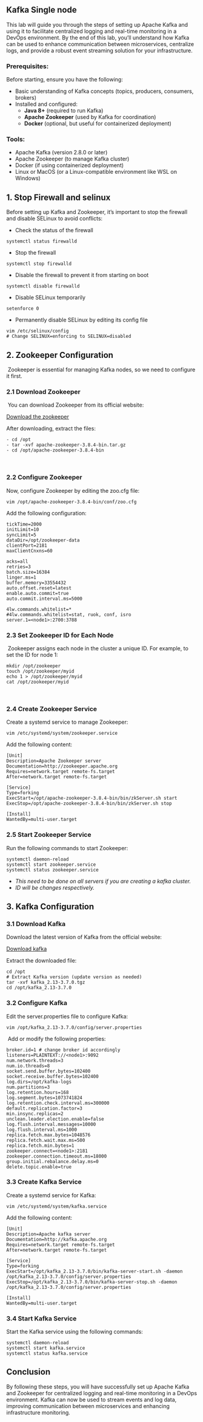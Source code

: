 ## Kafka Single node

This lab will guide you through the steps of setting up Apache Kafka and using it to facilitate centralized logging and real-time monitoring in a DevOps environment. By the end of this lab, you’ll understand how Kafka can be used to enhance communication between microservices, centralize logs, and provide a robust event streaming solution for your infrastructure.

### Prerequisites:
Before starting, ensure you have the following:
- Basic understanding of Kafka concepts (topics, producers, consumers, brokers)
- Installed and configured:
  - **Java 8+** (required to run Kafka)
  - **Apache Zookeeper** (used by Kafka for coordination)
  - **Docker** (optional, but useful for containerized deployment)

### Tools:
- Apache Kafka (version 2.8.0 or later)
- Apache Zookeeper (to manage Kafka cluster)
- Docker (if using containerized deployment)
- Linux or MacOS (or a Linux-compatible environment like WSL on Windows)

## 1. Stop Firewall and selinux
Before setting up Kafka and Zookeeper, it’s important to stop the firewall and disable SELinux to avoid conflicts:
 - Check the status of the firewall
 ```
systemctl status firewalld
```
 - Stop the firewall
```
systemctl stop firewalld
```
 - Disable the firewall to prevent it from starting on boot
```
systemctl disable firewalld
```
 - Disable SELinux temporarily
```
setenforce 0
```
 - Permanently disable SELinux by editing its config file
```
vim /etc/selinux/config
# Change SELINUX=enforcing to SELINUX=disabled
```

## 2. Zookeeper Configuration
 Zookeeper is essential for managing Kafka nodes, so we need to configure it first.

### 2.1 Download Zookeeper
 You can download Zookeeper from its official website:

  [Download the zookeeper](https://zookeeper.apache.org/releases.html)

After downloading, extract the files:
```
- cd /opt
- tar -xvf apache-zookeeper-3.8.4-bin.tar.gz
- cd /opt/apache-zookeeper-3.8.4-bin
```
 
### 2.2 Configure Zookeeper
Now, configure Zookeeper by editing the zoo.cfg file:
```
vim /opt/apache-zookeeper-3.8.4-bin/conf/zoo.cfg
```
Add the following configuration:
```
tickTime=2000
initLimit=10
syncLimit=5
dataDir=/opt/zookeeper-data
clientPort=2181
maxClientCnxns=60
  
acks=all
retries=3
batch.size=16384
linger.ms=1
buffer.memory=33554432
auto.offset.reset=latest
enable.auto.commit=true
auto.commit.interval.ms=5000

4lw.commands.whitelist=*
#4lw.commands.whitelist=stat, ruok, conf, isro
server.1=<node1>:2700:3788
```

### 2.3 Set Zookeeper ID for Each Node
 Zookeeper assigns each node in the cluster a unique ID. For example, to set the ID for node 1:
```
mkdir /opt/zookeeper
touch /opt/zookeeper/myid
echo 1 > /opt/zookeeper/myid
cat /opt/zookeeper/myid
```
 
### 2.4 Create Zookeeper Service
Create a systemd service to manage Zookeeper:
```
vim /etc/systemd/system/zookeeper.service
```
Add the following content:
```
[Unit]
Description=Apache Zookeeper server
Documentation=http://zookeeper.apache.org
Requires=network.target remote-fs.target
After=network.target remote-fs.target
 
[Service]
Type=forking
ExecStart=/opt/apache-zookeeper-3.8.4-bin/bin/zkServer.sh start
ExecStop=/opt/apache-zookeeper-3.8.4-bin/bin/zkServer.sh stop
 
[Install]
WantedBy=multi-user.target
```

### 2.5 Start Zookeeper Service
Run the following commands to start Zookeeper:
```
systemctl daemon-reload
systemctl start zookeeper.service
systemctl status zookeeper.service
```

- *This need to be done on all servers if you are creating a kafka cluster.* 
- *ID will be changes respectively.*
 
## 3. Kafka Configuration
### 3.1 Download Kafka
Download the latest version of Kafka from the official website:

  [Download kafka](https://kafka.apache.org/downloads)

Extract the downloaded file:
```
cd /opt
# Extract Kafka version (update version as needed)
tar -xvf kafka_2.13-3.7.0.tgz
cd /opt/kafka_2.13-3.7.0
```
### 3.2 Configure Kafka
Edit the server.properties file to configure Kafka:
```
vim /opt/kafka_2.13-3.7.0/config/server.properties
```
 Add or modify the following properties:
```
broker.id=1 # change broker id accordingly
listeners=PLAINTEXT://<node1>:9092
num.network.threads=3
num.io.threads=8
socket.send.buffer.bytes=102400
socket.receive.buffer.bytes=102400
log.dirs=/opt/kafka-logs
num.partitions=3
log.retention.hours=168
log.segment.bytes=1073741824
log.retention.check.interval.ms=300000
default.replication.factor=3
min.insync.replicas=2
unclean.leader.election.enable=false
log.flush.interval.messages=10000
log.flush.interval.ms=1000
replica.fetch.max.bytes=1048576
replica.fetch.wait.max.ms=500
replica.fetch.min.bytes=1
zookeeper.connect=<node1>:2181
zookeeper.connection.timeout.ms=18000
group.initial.rebalance.delay.ms=0
delete.topic.enable=true
```

### 3.3 Create Kafka Service
Create a systemd service for Kafka:
```
vim /etc/systemd/system/kafka.service
```
Add the following content:
```
[Unit]
Description=Apache kafka server
Documentation=http://kafka.apache.org
Requires=network.target remote-fs.target
After=network.target remote-fs.target
 
[Service]
Type=forking
ExecStart=/opt/kafka_2.13-3.7.0/bin/kafka-server-start.sh -daemon /opt/kafka_2.13-3.7.0/config/server.properties
ExecStop=/opt/kafka_2.13-3.7.0/bin/kafka-server-stop.sh -daemon /opt/kafka_2.13-3.7.0/config/server.properties
 
[Install]
WantedBy=multi-user.target
```
### 3.4 Start Kafka Service
Start the Kafka service using the following commands:
```
systemctl daemon-reload
systemctl start kafka.service
systemctl status kafka.service
```

## Conclusion
By following these steps, you will have successfully set up Apache Kafka and Zookeeper for centralized logging and real-time monitoring in a DevOps environment. Kafka can now be used to stream events and log data, improving communication between microservices and enhancing infrastructure monitoring.
